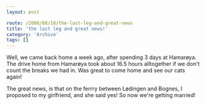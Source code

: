 ```yaml
---
layout: post

route: /2008/08/18/the-last-leg-and-great-news
title: 'the last leg and great news!'
category: 'Archive'
tags: []
---
```


Well, we came back home a week ago, after spending 3 days at Hamarøya. The drive
home from Hamarøya took about 16.5 hours alltogether if we don't count the
breaks we had in. Was great to come home and see our cats again!

The great news, is that on the ferrry between Lødingen and Bognes, I proposed to
my girlfriend, and she said yes! So now we're getting married!
